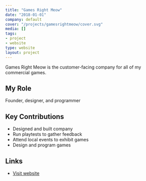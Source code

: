 ```yaml
---
title: "Games Right Meow"
date: "2018-01-01"
company: default
cover: "/projects/gamesrightmeow/cover.svg"
media: []
tags:
- project
- website
type: website
layout: project
---
```


Games Right Meow is the customer-facing company for all of my commercial games.

## My Role
Founder, designer, and programmer

## Key Contributions
* Designed and built company
* Run playtests to gather feedback
* Attend local events to exhibit games
* Design and program games

## Links
* [Visit website](http://gamesrightmeow.com)